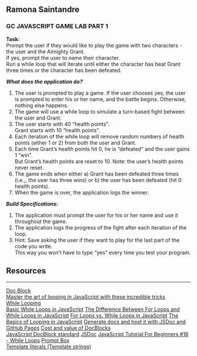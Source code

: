 ## Ramona Saintandre 
### GC JAVASCRIPT GAME LAB PART 1
**Task:**  
 Prompt the user if they would like to play the game with two characters - the user and 
the Almighty Grant.   
If yes, prompt the user to name their character.  
 Run a while loop that will iterate until either the character has beat Grant three times or the character has been
defeated.  


***What does the application do?***  
1. The user is prompted to play a game. If the user chooses yes, the user is prompted to
enter his or her name, and the battle begins. Otherwise, nothing else happens.
2. The game will use a while loop to simulate a turn-based fight between the user and
Grant.
3. The user starts with 40 “health points".   
 Grant starts with 10 “health points".  
4. Each iteration of the while loop will remove random numbers of health points (either 1
or 2) from both the user and Grant.  
5. Each time Grant’s health points hit 0, he is “defeated” and the user gains 1 “win".  
 But Grant’s health points are reset to 10. Note: the user’s health points never reset.  
6. The game ends when either a) Grant has been defeated three times (i.e.,, the user has
three wins) or b) the user has been defeated (hit 0 health points).  
7. When the game is over, the application logs the winner.  

***Build Specifications:***  
1. The application must prompt the user for his or her name and use it throughout the
game.  
2. The application logs the progress of the fight after each iteration of the loop.      
3. Hint: Save asking the user if they want to play for the last part of the code you write.   
This way you won’t have to type “yes” every time you test your program.  

## Resources  
_____________________
[Doc Block](https://typedoc.org/guides/doccomments/)  
[Master the art of looping in JavaScript with these incredible tricks](https://www.freecodecamp.org/news/master-the-art-of-looping-in-javascript-with-these-incredible-tricks-a5da1aa1d6c5/?fbclid=IwAR03-B8tY9s6wIE0hzrnVDPnNxMMdY7BYQFkrwfvrLhU9dYyVHePARDjjkw)  
[While Looping](https://medium.com/@iroflo41/while-looping-c2dde81abee7)  
[Basic While Loops in JavaScript](https://medium.com/@lorisabbinante/basic-while-loops-in-javascript-cae89ce857a5)
[The Difference Between For Loops and While Loops in JavaScript](https://levelup.gitconnected.com/the-difference-between-for-loops-and-while-loops-in-javascript-6029f45faeba)
[For Loops vs. While Loops in JavaScript](https://medium.com/@tirzahmorrison/for-loops-vs-while-loops-in-javascript-85ece2d8552)
[The Basics of Looping in JavaScript](https://medium.com/the-non-traditional-developer/the-basics-of-looping-in-javascript-c75495805bbe)
[Generate docs and host it with JSDoc and GitHub Pages](https://codeburst.io/generate-docs-and-host-it-with-jsdoc-and-github-pages-113b9dae9acb)
[Cost and value of DocBlocks](https://dev.to/localheinz/cost-and-value-of-docblocks-5epk)  
[JavaScript DocBlock standard](https://devdocs.magento.com/guides/v2.3/coding-standards/docblock-standard-javascript.html)
[JSDoc](https://jsdoc.app/)
[JavaScript Tutorial For Beginners #16 - While Loops](https://www.youtube.com/watch?v=PpbFyLTtpWI)
[Prompt Box](https://www.w3schools.com/js/js_popup.asp)  
[Template literals (Template strings)](https://developer.mozilla.org/en-US/docs/Web/JavaScript/Reference/Template_literals)  